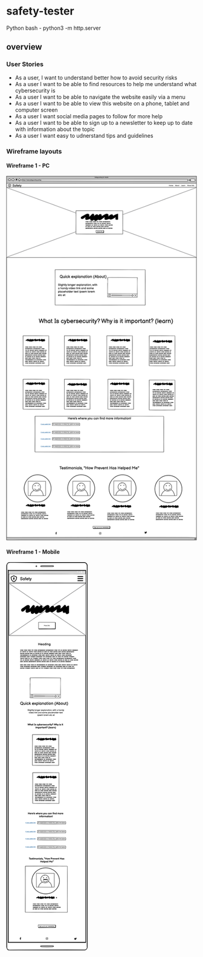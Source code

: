 # safety-tester

Python bash - python3 -m http.server

## overview


### User Stories
* As a user, I want to understand better how to avoid security risks
* As a user I want to be able to find resources to help me understand what cybersecurity is 
* As a user I want to be able to navigate the website easily via a menu
* As a user I want to be able to view this website on a phone, tablet and computer screen
* As a user I want social media pages to follow for more help
* As a user I want to be able to sign up to a newsletter to keep up to date with information about the topic
* As a user I want easy to udnerstand tips and guidelines




### Wireframe layouts
#### Wireframe 1 - PC

![Wireframe](assets/images/New%20Wireframe%201%20copy.png)

#### Wireframe 1 - Mobile

![Wireframephone](assets/images/New%20Wireframe%201%20copy%202.png)